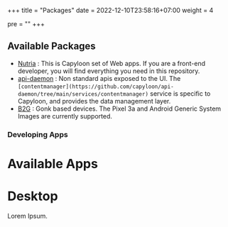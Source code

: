 +++
title = "Packages"
date = 2022-12-10T23:58:16+07:00
weight = 4

pre = ""
+++

## Available Packages 


- [Nutria](https://github.com/capyloon/nutria) : This is Capyloon set of Web apps. If you are a front-end developer, you will find everything you need in this repository.
- [api-daemon](https://github.com/capyloon/api-daemon) : Non standard apis exposed to the UI. The `[contentmanager](https://github.com/capyloon/api-daemon/tree/main/services/contentmanager)` service is specific to Capyloon, and provides the data management layer.
- [B2G](https://github.com/capyloon/B2G) : Gonk based devices. The Pixel 3a and Android Generic System Images are currently supported.

### Developing Apps

# Available Apps

# Desktop

Lorem Ipsum.
